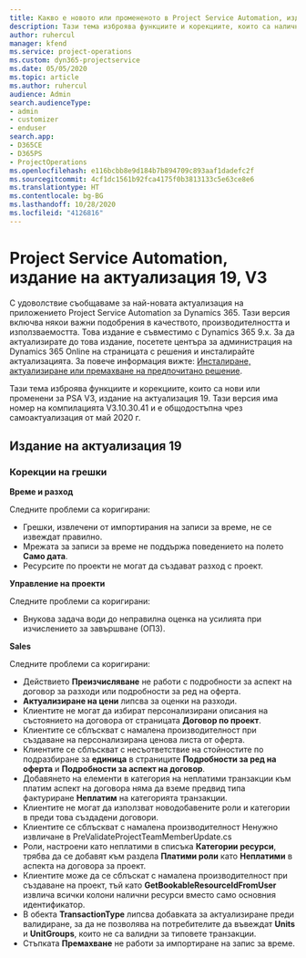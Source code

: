 ```yaml
---
title: Какво е новото или промененото в Project Service Automation, издание на актуализация 19, V3
description: Тази тема изброява функциите и корекциите, които са налични в Project Service Automation V3, издание на актуализация 19, V3.
author: ruhercul
manager: kfend
ms.service: project-operations
ms.custom: dyn365-projectservice
ms.date: 05/05/2020
ms.topic: article
ms.author: ruhercul
audience: Admin
search.audienceType:
- admin
- customizer
- enduser
search.app:
- D365CE
- D365PS
- ProjectOperations
ms.openlocfilehash: e116bcbb8e9d184b7b894709c893aaf1dadefc2f
ms.sourcegitcommit: 4cf1dc1561b92fca4175f0b3813133c5e63ce8e6
ms.translationtype: HT
ms.contentlocale: bg-BG
ms.lasthandoff: 10/28/2020
ms.locfileid: "4126816"
---
```

# <a name="project-service-automation-update-release-19-v3"></a>Project Service Automation, издание на актуализация 19, V3

С удоволствие съобщаваме за най-новата актуализация на приложението Project Service Automation за Dynamics 365. Тази версия включва някои важни подобрения в качеството, производителността и използваемостта. Това издание е съвместимо с Dynamics 365 9.x. За да актуализирате до това издание, посетете центъра за администрация на Dynamics 365 Online на страницата с решения и инсталирайте актуализацията. За повече информация вижте: [Инсталиране, актуализиране или премахване на предпочитано решение](https://docs.microsoft.com/power-platform/admin/install-remove-preferred-solution).

Тази тема изброява функциите и корекциите, които са нови или променени за PSA V3, издание на актуализация 19. Тази версия има номер на компилацията V3.10.30.41 и е общодостъпна чрез самоактуализация от май 2020 г.

## <a name="update-release-19"></a>Издание на актуализация 19

### <a name="bug-fixes"></a>Корекции на грешки

**Време и разход**

Следните проблеми са коригирани: 

- Грешки, извлечени от импортирания на записи за време, не се извеждат правилно.
- Мрежата за записи за време не поддържа поведението на полето **Само дата**.
- Ресурсите по проекти не могат да създават разход с проект.

**Управление на проекти**

Следните проблеми са коригирани: 

-  Внукова задача води до неправилна оценка на усилията при изчислението за завършване (ОПЗ).

**Sales**

Следните проблеми са коригирани: 

- Действието **Преизчисляване** не работи с подробности за аспект на договор за разходи или подробности за ред на оферта.
- **Актуализиране на цени** липсва за оценки на разходи.
-  Клиентите не могат да избират персонализирани описания на състоянието на договора от страницата **Договор по проект**.
- Клиентите се сблъскват с намалена производителност при създаване на персонализирана ценова листа от оферта.
- Клиентите се сблъскват с несъответствие на стойностите по подразбиране за **единица** в страниците **Подробности за ред на оферта** и **Подробности за аспект на договор**.
- Добавянето на елементи в категория на неплатими транзакции към платим аспект на договора няма да вземе предвид типа фактуриране **Неплатим** на категорията транзакции.
- Клиентите не могат да използват новодобавените роли и категории в преди това създадени договори.
- Клиентите се сблъскват с намалена производителност Ненужно извличане в PreValidateProjectTeamMemberUpdate.cs
- Роли, настроени като неплатими в списъка **Категории ресурси**, трябва да се добавят към раздела **Платими роли** като **Неплатими** в аспекта на договора за проект.
- Клиентите може да се сблъскат с намалена производителност при създаване на проект, тъй като **GetBookableResourceIdFromUser** извлича всички колони налични ресурси вместо само основния идентификатор.
- В обекта **TransactionType** липсва добавката за актуализиране преди валидиране, за да не позволява на потребителите да въвеждат **Units** и **UnitGroups**, които не са валидни за типовете транзакции.
- Стъпката **Премахване** не работи за импортиране на запис за време.
